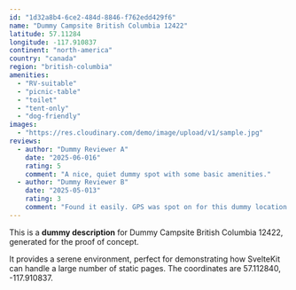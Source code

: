 ```yaml
---
id: "1d32a8b4-6ce2-484d-8846-f762edd429f6"
name: "Dummy Campsite British Columbia 12422"
latitude: 57.11284
longitude: -117.910837
continent: "north-america"
country: "canada"
region: "british-columbia"
amenities:
  - "RV-suitable"
  - "picnic-table"
  - "toilet"
  - "tent-only"
  - "dog-friendly"
images:
  - "https://res.cloudinary.com/demo/image/upload/v1/sample.jpg"
reviews:
  - author: "Dummy Reviewer A"
    date: "2025-06-016"
    rating: 5
    comment: "A nice, quiet dummy spot with some basic amenities."
  - author: "Dummy Reviewer B"
    date: "2025-05-013"
    rating: 3
    comment: "Found it easily. GPS was spot on for this dummy location."
---
```


This is a **dummy description** for Dummy Campsite British Columbia 12422, generated for the proof of concept.

It provides a serene environment, perfect for demonstrating how SvelteKit can handle a large number of static pages. The coordinates are 57.112840, -117.910837.
